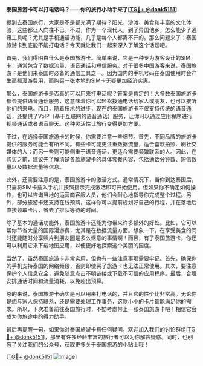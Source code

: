 **泰国旅游卡可以打电话吗？——你的旅行小助手来了[[TG💪+ @donk5151](https://t.me/s/donk5151)]**

提到去泰国旅行，大家是不是都充满了期待？阳光、沙滩、美食和丰富的文化体验，这些都让人向往不已。不过，作为一个现代人，到了异国他乡，怎么能少了通讯工具呢？尤其是手机通话功能，几乎是每个人都离不开的。那么问题来了：泰国旅游卡到底能不能打电话？今天就让我们一起来深入了解这个话题吧。

首先，我们得明白什么是泰国旅游卡。简单来说，它是一种专为游客设计的SIM卡，通常包含了数据流量、语音通话和短信服务。对于很多中国游客来说，泰国旅游卡是他们来泰国时必备的通信工具之一。因为国内的手机号码在泰国使用时会产生高额漫游费用，而购买一张本地的SIM卡无疑更加经济实惠。

那么，泰国旅游卡是否真的可以用来打电话呢？答案是肯定的！大多数泰国旅游卡都会提供语音通话服务，这意味着你可以轻松拨通电话给家人或朋友，也可以接听他们的来电。而且，随着技术的进步，现在的泰国旅游卡不仅支持传统的语音通话，还提供了VoIP（基于互联网的语音通话）服务，让你可以通过应用程序进行视频通话或者语音聊天。这种灵活性让旅行变得更加方便。

不过，在选择泰国旅游卡的时候，你需要注意一些细节。首先，不同品牌的旅游卡提供的服务可能会有所不同。有些卡可能更注重数据流量，适合喜欢拍照、刷社交媒体的人；而另一些则可能侧重于语音通话，更适合需要频繁联系的人。因此，在购买之前，建议先了解清楚各款旅游卡的具体套餐内容，包括通话分钟数、短信数量以及数据流量等信息。

此外，还需要注意的是，泰国旅游卡的激活方式。通常情况下，当你到达泰国后，只需将SIM卡插入手机并按照指示完成激活即可开始使用。但如果你不确定如何操作，也可以咨询当地的运营商客服人员，他们会耐心地指导你完成整个过程。另外，部分旅游卡还支持在线预购，这样你可以提前规划好自己的行程，并在落地后直接领取卡片，省去了排队等待的时间。

除了基本的通话功能外，泰国旅游卡还能为你带来许多额外的好处。比如，它可以帮你节省大量的国际漫游费，尤其是在数据流量方面。想象一下，在享受美食的同时还能随时分享照片到朋友圈是多么惬意的事情啊！而且，有了泰国旅游卡，你还可以利用它来下载地图应用，以便更好地探索这个美丽的国度。

当然了，虽然泰国旅游卡非常实用，但也有一些注意事项需要牢记。首先，确保你的手机支持泰国的网络频段，否则即使买了旅游卡也无法正常使用。其次，要注意保护个人信息安全，避免随意点击不明链接或下载不可信的应用程序。最后，合理安排通话时间和流量消耗，以免超出预算。

总的来说，泰国旅游卡确实是可以用来打电话的，并且它的性价比非常高。无论你是想与家人保持联系，还是需要处理工作事务，这款小小的卡片都能满足你的需求。所以，下次准备前往泰国旅行时，不妨考虑带上一张泰国旅游卡吧！相信它会成为你旅途中的得力助手。

最后再提醒一句，如果你对泰国旅游卡有任何疑问，欢迎加入我们的讨论群组[[TG💪+ @donk5151](https://t.me/s/donk5151)]，那里有许多经验丰富的旅行者可以为你解答疑惑。同时，也别忘了关注我们的公众号，获取更多关于泰国旅游的小贴士哦！

[[TG💪+ @donk5151](https://t.me/s/donk5151) ![Image](https://i.postimg.cc/rwNCRYN7/Snipaste-2025-04-30-17-27-05.png)]